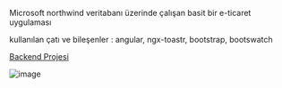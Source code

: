 <p>Microsoft northwind veritabanı üzerinde çalışan basit bir e-ticaret uygulaması</p>

<p>kullanılan çatı ve bileşenler : angular, ngx-toastr, bootstrap, bootswatch</p>
<a href="https://github.com/aerdogan/dotnet/tree/main/KodlamaOrnekleri">Backend Projesi</a>

![image](https://user-images.githubusercontent.com/193318/111538573-ea824600-877d-11eb-940e-0566c7823486.png)
